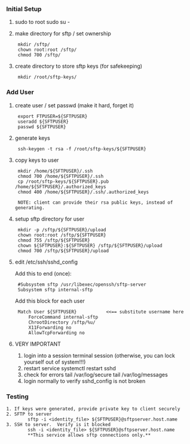 

### Initial Setup

1. sudo to root
        sudo su -
        
1. make directory for sftp / set ownership
        
        mkdir /sftp/
        chown root:root /sftp/
        chmod 700 /sftp/

1. create directory to store sftp keys (for safekeeping)

        mkdir /root/sftp-keys/
        
### Add User

1. create user / set passwd (make it hard, forget it)

        export FTPUSER=${SFTPUSER}
        useradd ${SFTPUSER}
        passwd ${SFTPUSER}
        
1. generate keys

        ssh-keygen -t rsa -f /root/sftp-keys/${SFTPUSER}
        
1. copy keys to user

        mkdir /home/${SFTPUSER}/.ssh
        chmod 700 /home/${SFTPUSER}/.ssh
        cp /root/sftp-keys/${SFTPUSER}.pub /home/${SFTPUSER}/.authorized_keys
        chmod 400 /home/${SFTPUSER}/.ssh/.authorized_keys
        
        NOTE: client can provide their rsa public keys, instead of generating.
        
        
1. setup sftp directory for user

        mkdir -p /sftp/${SFTPUSER}/upload
        chown root:root /sftp/${SFTPUSER}
        chmod 755 /sftp/${SFTPUSER}
        chown ${SFTPUSER}:${SFTPUSER} /sftp/${SFTPUSER}/upload
        chmod 700 /sftp/${SFTPUSER}/upload
        
1. edit /etc/ssh/sshd_config

    Add this to end (once):
    
        #Subsystem sftp /usr/libexec/openssh/sftp-server
        Subsystem sftp internal-sftp
    
    Add this block for each user
    
        Match User ${SFTPUSER}           <<== substitute username here
            ForceCommand internal-sftp
            ChrootDirectory /sftp/%u/
            X11Forwarding no
            AllowTcpForwarding no

1. VERY IMPORTANT
    1. login into a session terminal session (otherwise, you can lock yourself out of system!!!)
    1. restart service
            systemctl restart sshd
    1. check for errors
            tail /var/log/secure
            tail /var/log/messages
    1. login normally to verify sshd_config is not broken
    
### Testing
    
    1. If keys were generated, provide private key to client securely
    2. SFTP to server
            sftp -i <identity_file> ${SFTPUSER}@sftpserver.host.name
    3. SSH to server.  Verify is it blocked
            ssh -i <identity_file> ${SFTPUSER}@sftpserver.host.name
            **This service allows sftp connections only.**
            

